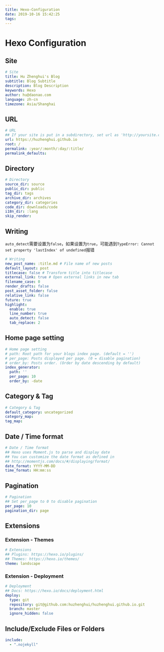 ```yaml
---
title: Hexo-Configuration
date: 2019-10-16 15:42:25
tags:
---
```

# Hexo Configuration

## Site

```yaml
# Site
title: Hu Zhenghui's Blog
subtitle: Blog Subtitle
description: Blog Description
keywords: Hexo
author: hu@daonao.com
language: zh-cn
timezone: Asia/Shanghai
```

## URL

```yaml
# URL
## If your site is put in a subdirectory, set url as 'http://yoursite.com/child' and root as '/child/'
url: https://huzhenghui.github.io
root: /
permalink: :year/:month/:day/:title/
permalink_defaults:
```

## Directory

```yaml
# Directory
source_dir: source
public_dir: public
tag_dir: tags
archive_dir: archives
category_dir: categories
code_dir: downloads/code
i18n_dir: :lang
skip_render:
```

## Writing

`auto_detect`需要设置为`false`，如果设置为`true`，可能遇到`TypeError: Cannot set property 'lastIndex' of undefined`报错

```yaml
# Writing
new_post_name: :title.md # File name of new posts
default_layout: post
titlecase: false # Transform title into titlecase
external_link: true # Open external links in new tab
filename_case: 0
render_drafts: false
post_asset_folder: false
relative_link: false
future: true
highlight:
  enable: true
  line_number: true
  auto_detect: false
  tab_replace: 2
```

## Home page setting

```yaml
# Home page setting
# path: Root path for your blogs index page. (default = '')
# per_page: Posts displayed per page. (0 = disable pagination)
# order_by: Posts order. (Order by date descending by default)
index_generator:
  path: ''
  per_page: 10
  order_by: -date
```

## Category & Tag

```yaml
# Category & Tag
default_category: uncategorized
category_map:
tag_map:
```

## Date / Time format

```yaml
# Date / Time format
## Hexo uses Moment.js to parse and display date
## You can customize the date format as defined in
## http://momentjs.com/docs/#/displaying/format/
date_format: YYYY-MM-DD
time_format: HH:mm:ss
```

## Pagination

```yaml
# Pagination
## Set per_page to 0 to disable pagination
per_page: 10
pagination_dir: page
```

## Extensions

### Extension - Themes

```yaml
# Extensions
## Plugins: https://hexo.io/plugins/
## Themes: https://hexo.io/themes/
theme: landscape
```

### Extension - Deployment

```yaml
# Deployment
## Docs: https://hexo.io/docs/deployment.html
deploy:
  type: git
  repository: git@github.com:huzhenghui/huzhenghui.github.io.git
  branch: master
  ignore_hidden: false
```

## Include/Exclude Files or Folders

```yaml
include:
  - ".nojekyll"
```